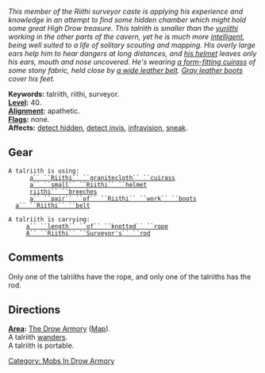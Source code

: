 *This member of the Riithi surveyor caste is applying his experience and
knowledge in an attempt to find some hidden chamber which might hold
some great High Drow treasure. This talriith is smaller than the
[yuriithi](Yuriith.md "wikilink") working in the other parts of the
cavern, yet he is much more [intelligent](Intelligence.md "wikilink"),
being well suited to a life of solitary scouting and mapping. His overly
large ears help him to hear dangers at long distances, and [his
helmet](Small_Riithi_Helmet.md "wikilink") leaves only his ears, mouth
and nose uncovered. He's wearing [a form-fitting
cuirass](Riithi_Granitecloth_Cuirass.md "wikilink") of some stony
fabric, held close by [a wide leather belt](Riithi_Belt.md "wikilink").
[Gray leather boots](Pair_Of_Riithi_Work_Boots.md "wikilink") cover his
feet.*

**Keywords:** talriith, riithi, surveyor.  
**[Level](Level.md "wikilink"):** 40.  
**[Alignment](Alignment.md "wikilink"):** apathetic.  
**[Flags](:Category:_Mob_Types.md "wikilink"):** none.  
**Affects:** [detect hidden](Detect_Hidden.md "wikilink"), [detect
invis](Detect_Invis.md "wikilink"),
[infravision](Infravision.md "wikilink"),
[sneak](Sneak.md "wikilink").  

## Gear

`A talriith is using:`  
<worn on body>`      `[`a`` ``Riithi`` ``granitecloth`` ``cuirass`](Riithi_Granitecloth_Cuirass.md "wikilink")  
<worn on head>`      `[`a`` ``small`` ``Riithi`` ``helmet`](Small_Riithi_Helmet.md "wikilink")  
<worn on legs>`      `[`riithi`` ``breeches`](Riithi_Breeches.md "wikilink")  
<worn on feet>`      `[`a`` ``pair`` ``of`` ``Riithi`` ``work`` ``boots`](Pair_Of_Riithi_Work_Boots.md "wikilink")  
<worn about waist>`  `[`a`` ``Riithi`` ``belt`](Riithi_Belt.md "wikilink")

`A talriith is carrying:`  
`     `[`a`` ``length`` ``of`` ``knotted`` ``rope`](Length_Of_Knotted_Rope.md "wikilink")  
`     `[`A`` ``Riithi`` ``Surveyor's`` ``rod`](Riithi_Surveyor's_Rod.md "wikilink")

## Comments

Only one of the talriiths have the rope, and only one of the talriiths
has the rod.

## Directions

**[Area](:Category:_Areas.md "wikilink"):** [The Drow
Armory](:Category:_Drow_Armory.md "wikilink")
([Map](Drow_Armory_Map.md "wikilink")).  
A talriith [wanders](Wandering_Mobs.md "wikilink").  
A talriith is portable.  

[Category: Mobs In Drow
Armory](Category:_Mobs_In_Drow_Armory "wikilink")
